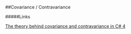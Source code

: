 ##Covariance / Contravariance









#####Links

[The theory behind covariance and contravariance in C# 4](http://tomasp.net/blog/variance-explained.aspx/)
